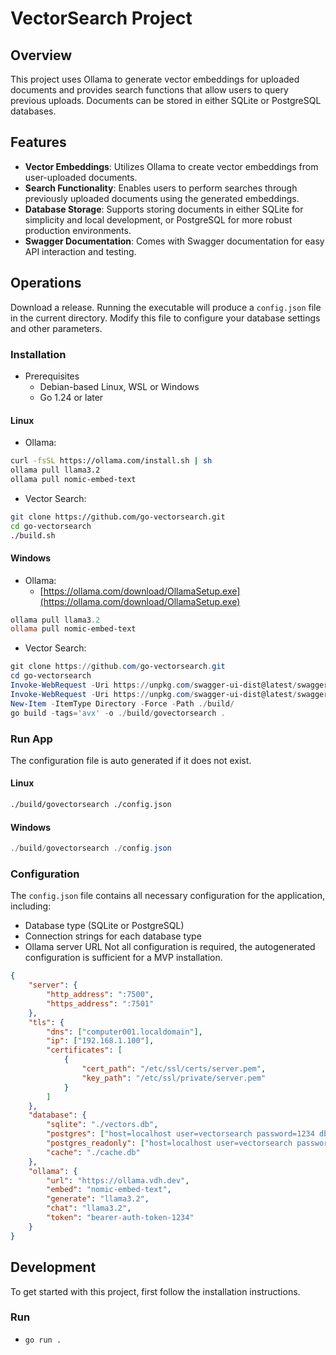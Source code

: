 # VectorSearch Project

## Overview
This project uses Ollama to generate vector embeddings for uploaded documents and provides search functions that allow users to query previous uploads. Documents can be stored in either SQLite or PostgreSQL databases.

## Features
- **Vector Embeddings**: Utilizes Ollama to create vector embeddings from user-uploaded documents.
- **Search Functionality**: Enables users to perform searches through previously uploaded documents using the generated embeddings.
- **Database Storage**: Supports storing documents in either SQLite for simplicity and local development, or PostgreSQL for more robust production environments.
- **Swagger Documentation**: Comes with Swagger documentation for easy API interaction and testing.

## Operations
Download a release.
Running the executable will produce a `config.json` file in the current directory. Modify this file to configure your database settings and other parameters.

### Installation
- Prerequisites
    - Debian-based Linux, WSL or Windows
    - Go 1.24 or later

#### Linux

- Ollama:
```bash
curl -fsSL https://ollama.com/install.sh | sh
ollama pull llama3.2
ollama pull nomic-embed-text
```

- Vector Search:
```bash
git clone https://github.com/go-vectorsearch.git
cd go-vectorsearch
./build.sh
```

#### Windows

- Ollama:
    - [https://ollama.com/download/OllamaSetup.exe](https://ollama.com/download/OllamaSetup.exe)
```powershell
ollama pull llama3.2
ollama pull nomic-embed-text
```

- Vector Search:
```powershell
git clone https://github.com/go-vectorsearch.git
cd go-vectorsearch
Invoke-WebRequest -Uri https://unpkg.com/swagger-ui-dist@latest/swagger-ui.css -OutFile ./static/swagger-ui.css
Invoke-WebRequest -Uri https://unpkg.com/swagger-ui-dist@latest/swagger-ui-bundle.js -OutFile ./static/swagger-ui-bundle.js
New-Item -ItemType Directory -Force -Path ./build/
go build -tags='avx' -o ./build/govectorsearch .
```

### Run App
The configuration file is auto generated if it does not exist.

#### Linux

```bash
./build/govectorsearch ./config.json
```

#### Windows

```powershell
./build/govectorsearch ./config.json
```

### Configuration
The `config.json` file contains all necessary configuration for the application, including:
- Database type (SQLite or PostgreSQL)
- Connection strings for each database type
- Ollama server URL
Not all configuration is required, the autogenerated configuration is sufficient for a MVP installation.
```json
{
    "server": {
        "http_address": ":7500",
        "https_address": ":7501"
    },
    "tls": {
        "dns": ["computer001.localdomain"],
        "ip": ["192.168.1.100"],
        "certificates": [
            {
                "cert_path": "/etc/ssl/certs/server.pem",
                "key_path": "/etc/ssl/private/server.pem"
            }
        ]
    },
    "database": {
        "sqlite": "./vectors.db",
        "postgres": ["host=localhost user=vectorsearch password=1234 dbname=vectordb port=9920 sslmode=disable"],
        "postgres_readonly": ["host=localhost user=vectorsearch password=1234 dbname=vectordb port=9920 sslmode=disable"],
        "cache": "./cache.db"
    },
    "ollama": {
        "url": "https://ollama.vdh.dev",
        "embed": "nomic-embed-text",
        "generate": "llama3.2",
        "chat": "llama3.2",
        "token": "bearer-auth-token-1234"
    }
}
```

## Development
To get started with this project, first follow the installation instructions.

### Run

- `go run .`
